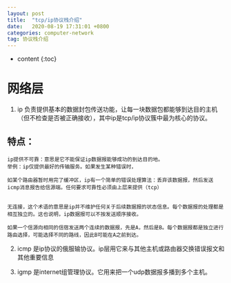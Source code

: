```yaml
---
layout: post
title:  "tcp/ip协议栈介绍"
date:   2020-08-19 17:31:01 +0800
categories: computer-network
tag: 协议栈介绍
---
```


* content
{:toc}

# 网络层
1. ip
负责提供基本的数据封包传送功能，让每一块数据包都能够到达目的主机（但不检查是否被正确接收），其中ip是tcp/ip协议簇中最为核心的协议。

## 特点：

    ip提供不可靠：意思是它不能保证ip数据报能够成功的到达目的地。
    举例：ip仅提供最好的传输服务。如果发生某种错误时，
    
    如某个路由器暂时用完了缓冲区，ip有一个简单的错误处理算法：丢弃该数据报，然后发送icmp消息报告给信源端。任何要求可靠性必须由上层来提供（tcp）
 

    无连接，这个术语的意思是ip并不维护任何关于后续数据报的状态信息。每个数据报的处理都是相互独立的。这也说明，ip数据报可以不按发送顺序接收。
    
    如果一个信源向相同的信宿发送两个连续的数据报，先是A，然后是B。每个数据报都是独立进行路由选择，可能选择不同的路线，因此B可能在A之前到达。


2. icmp
是ip协议的俄服输协议。ip层用它来与其他主机或路由器交换错误报文和其他重要信息

3. igmp
是internet组管理协议。它用来把一个udp数据报多播到多个主机。